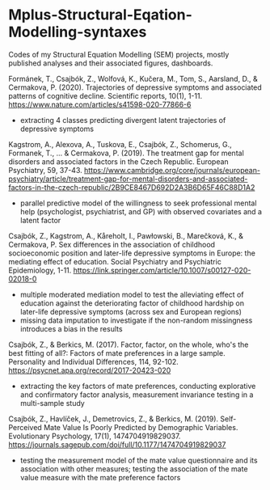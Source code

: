 # Mplus-Structural-Eqation-Modelling-syntaxes
Codes of my Structural Equation Modelling (SEM) projects, mostly published analyses and their associated figures, dashboards.


Formánek, T., Csajbók, Z., Wolfová, K., Kučera, M., Tom, S., Aarsland, D., & Cermakova, P. (2020). Trajectories of depressive symptoms and associated patterns of cognitive decline. Scientific reports, 10(1), 1-11.
https://www.nature.com/articles/s41598-020-77866-6
- extracting 4 classes predicting divergent latent trajectories of depressive symptoms

Kagstrom, A., Alexova, A., Tuskova, E., Csajbók, Z., Schomerus, G., Formanek, T., ... & Cermakova, P. (2019). The treatment gap for mental disorders and associated factors in the Czech Republic. European Psychiatry, 59, 37-43.
https://www.cambridge.org/core/journals/european-psychiatry/article/treatment-gap-for-mental-disorders-and-associated-factors-in-the-czech-republic/2B9CE8467D692D2A3B6D65F46C88D1A2
- parallel predictive model of the willingness to seek professional mental help (psychologist, psychiatrist, and GP) with observed covariates and a latent factor

Csajbók, Z., Kagstrom, A., Kåreholt, I., Pawłowski, B., Marečková, K., & Cermakova, P. Sex differences in the association of childhood socioeconomic position and later-life depressive symptoms in Europe: the mediating effect of education. Social Psychiatry and Psychiatric Epidemiology, 1-11.
https://link.springer.com/article/10.1007/s00127-020-02018-0
- multiple moderated mediation model to test the alleviating effect of education against the deteriorating factor of childhood hardship on later-life depressive symptoms (across sex and European regions)
- missing data imputation to investigate if the non-random missingness introduces a bias in the results

Csajbók, Z., & Berkics, M. (2017). Factor, factor, on the whole, who's the best fitting of all?: Factors of mate preferences in a large sample. Personality and Individual Differences, 114, 92-102.
https://psycnet.apa.org/record/2017-20423-020
- extracting the key factors of mate preferences, conducting explorative and confirmatory factor analysis, measurement invariance testing in a multi-sample study

Csajbók, Z., Havlíček, J., Demetrovics, Z., & Berkics, M. (2019). Self-Perceived Mate Value Is Poorly Predicted by Demographic Variables. Evolutionary Psychology, 17(1), 1474704919829037.
https://journals.sagepub.com/doi/full/10.1177/1474704919829037
- testing the measurement model of the mate value questionnaire and its association with other measures; testing the association of the mate value measure with the mate preference factors

